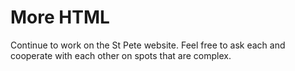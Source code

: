 # More HTML

Continue to work on the St Pete website. Feel free to ask each and cooperate with each other on spots that are complex. 